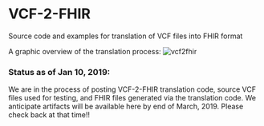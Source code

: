 # VCF-2-FHIR
Source code and examples for translation of VCF files into FHIR format 

A graphic overview of the translation process: 
![vcf2fhir](https://user-images.githubusercontent.com/46577791/50997670-091f8f00-14da-11e9-8831-f265f1708378.png)
### Status as of Jan 10, 2019:
We are in the process of posting VCF-2-FHIR translation code, source VCF files used for testing, and FHIR files generated via the translation code. We anticipate artifacts will be available here by end of March, 2019. Please check back at that time!!
